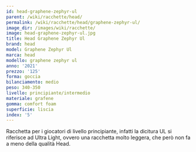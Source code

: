 ```yaml
---
id: head-graphene-zephyr-ul
parent: /wiki/racchette/head/
permalink: /wiki/racchette/head/graphene-zephyr-ul/
image_dir: /images/wiki/racchette/
image: head-graphene-zephyr-ul.jpg
title: Head Graphene Zephyr Ul
brand: head
model: Graphene Zephyr Ul
marca: head
modello: graphene zephyr ul
anno: '2021'
prezzo: '125'
forma: goccia
bilanciamento: medio
peso: 340-350
livello: principiante/intermedio
materiale: grafene
gomma: comfort foam
superficie: liscia
index: '5'
---
```

Racchetta per i giocatori di livello principiante, infatti la dicitura UL si riferisce ad Ultra Light, ovvero una racchetta molto leggera, che però non fa a meno della qualità Head.